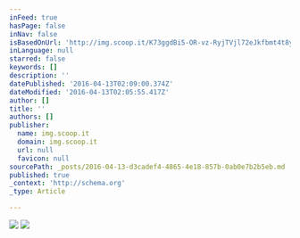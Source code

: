 ```yaml
---
inFeed: true
hasPage: false
inNav: false
isBasedOnUrl: 'http://img.scoop.it/K73ggdBi5-OR-vz-RyjTVjl72eJkfbmt4t8yenImKBVvK0kTmF0xjctABnaLJIm9'
inLanguage: null
starred: false
keywords: []
description: ''
datePublished: '2016-04-13T02:09:00.374Z'
dateModified: '2016-04-13T02:05:55.417Z'
author: []
title: ''
authors: []
publisher:
  name: img.scoop.it
  domain: img.scoop.it
  url: null
  favicon: null
sourcePath: _posts/2016-04-13-d3cadef4-4865-4e18-857b-0ab0e7b2b5eb.md
published: true
_context: 'http://schema.org'
_type: Article

---
```

![](http://img.scoop.it/K73ggdBi5-OR-vz-RyjTVjl72eJkfbmt4t8yenImKBVvK0kTmF0xjctABnaLJIm9)
![](https://the-grid-user-content.s3-us-west-2.amazonaws.com/79a9257a-095c-4c3d-b28f-b46c7e90987f.jpg)